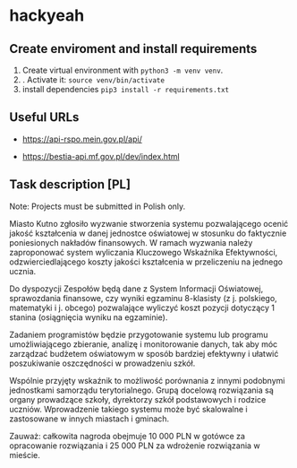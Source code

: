 # hackyeah

## Create enviroment and install requirements

1. Create virtual environment with `python3 -m venv venv`.
2. . Activate it: `source venv/bin/activate`
3. install dependencies `pip3 install -r requirements.txt`

## Useful URLs

* <https://api-rspo.mein.gov.pl/api/>

* <https://bestia-api.mf.gov.pl/dev/index.html>

## Task description [PL]

Note: Projects must be submitted in Polish only.

Miasto Kutno zgłosiło wyzwanie stworzenia systemu pozwalającego ocenić jakość kształcenia w danej jednostce oświatowej w stosunku do faktycznie poniesionych nakładów finansowych. W ramach wyzwania należy zaproponować system wyliczania Kluczowego Wskaźnika Efektywności, odzwierciedlającego koszty jakości kształcenia w przeliczeniu na jednego ucznia. 

Do dyspozycji Zespołów będą dane z System Informacji Oświatowej, sprawozdania finansowe, czy wyniki egzaminu 8-klasisty (z j. polskiego, matematyki i j. obcego) pozwalające wyliczyć koszt pozycji dotyczący 1 stanina (osiągnięcia wyniku na egzaminie). 

Zadaniem programistów będzie przygotowanie systemu lub programu umożliwiającego zbieranie, analizę i monitorowanie danych, tak aby móc zarządzać budżetem oświatowym w sposób bardziej efektywny i ułatwić poszukiwanie oszczędności w prowadzeniu szkół. 

Wspólnie przyjęty wskaźnik to możliwość porównania z innymi podobnymi jednostkami samorządu terytorialnego. Grupą docelową rozwiązania są organy prowadzące szkoły, dyrektorzy szkół podstawowych i rodzice uczniów. Wprowadzenie takiego systemu może być skalowalne i zastosowane w innych miastach i gminach. 

Zauważ: całkowita nagroda obejmuje 10 000 PLN w gotówce za opracowanie rozwiązania i 25 000 PLN za wdrożenie rozwiązania w mieście.